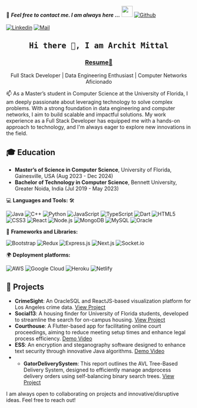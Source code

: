 📝 ***Feel free to contact me. I am always here ...*** <img src="https://media.giphy.com/media/WUlplcMpOCEmTGBtBW/giphy.gif" width="30">  [![Github](https://img.shields.io/github/followers/archit0712?label=Follow%20Me&style=social)](https://github.com/archit0712)
<br>
<br>
[![Linkedin](https://img.shields.io/badge/LinkedIn-Archit%20Mittal-blue?logo=Linkedin&logoColor=blue&labelColor=black)](https://www.linkedin.com/in/architmittal712/)
[![Mail](https://img.shields.io/badge/Email-mittalarchit@ufl.edu-blue?logo=Gmail&logoColor=blue&labelColor=black)](mailto:mittalarchit@ufl.edu)
<br>


<h2 align='center'><samp><strong>Hi there 👋, I am Archit Mittal</strong></samp></h2>
<h3 align='center'><strong><a href="https://drive.google.com/file/d/1C7XxchuGqFk0713bWiYl9OOcZSW6zWEt/view?usp=sharing" target="_blank">Resume📑</a></strong></h3>
<p align='center'>Full Stack Developer | Data Engineering Enthusiast | Computer Networks Aficionado</p>

<p align='left'> 📫 As a Master’s student in Computer Science at the University of Florida, I am deeply passionate about leveraging technology to solve complex problems. With a strong foundation in data engineering and computer networks, I aim to build scalable and impactful solutions. My work experience as a Full Stack Developer has equipped me with a hands-on approach to technology, and I'm always eager to explore new innovations in the field.</p>

## 🎓 Education
- **Master’s of Science in Computer Science**, University of Florida, Gainesville, USA (Aug 2023 - Dec 2024)
- **Bachelor of Technology in Computer Science**, Bennett University, Greater Noida, India (Jul 2019 - May 2023)

💻 **Languages and Tools:** 🛠️<br>

![Java](https://img.shields.io/badge/-Java-000000?style=flat&logo=java&logoColor=007396&labelColor=ffffff)
![C++](https://img.shields.io/badge/-C++-000000?style=flat&logo=cplusplus&logoColor=00599C&labelColor=ffffff)
![Python](https://img.shields.io/badge/-Python-000000?style=flat&logo=python&logoColor=3776AB&labelColor=ffffff)
![JavaScript](https://img.shields.io/badge/-JavaScript-000000?style=flat&logo=javascript&logoColor=F7DF1E&labelColor=ffffff)
![TypeScript](https://img.shields.io/badge/-TypeScript-000000?style=flat&logo=typescript&logoColor=3178C6&labelColor=ffffff)
![Dart](https://img.shields.io/badge/-Dart-000000?style=flat&logo=dart&logoColor=0175C2&labelColor=ffffff)
![HTML5](https://img.shields.io/badge/-HTML5-000000?style=flat&logo=html5&logoColor=E34F26&labelColor=ffffff)
![CSS3](https://img.shields.io/badge/-CSS3-000000?style=flat&logo=css3&logoColor=1572B6&labelColor=ffffff)
![React](https://img.shields.io/badge/-React-000000?style=flat&logo=react&logoColor=61DAFB&labelColor=ffffff)
![Node.js](https://img.shields.io/badge/-Node.js-000000?style=flat&logo=node.js&logoColor=339933&labelColor=ffffff)
![MongoDB](https://img.shields.io/badge/-MongoDB-000000?style=flat&logo=mongodb&logoColor=47A248&labelColor=ffffff)
![MySQL](https://img.shields.io/badge/-MySQL-000000?style=flat&logo=mysql&logoColor=4479A1&labelColor=ffffff)
![Oracle](https://img.shields.io/badge/-Oracle-000000?style=flat&logo=oracle&logoColor=F80000&labelColor=ffffff)

🔧 **Frameworks and Libraries:**<br>

![Bootstrap](https://img.shields.io/badge/-Bootstrap-000000?style=flat&logo=bootstrap&logoColor=7952B3&labelColor=ffffff)
![Redux](https://img.shields.io/badge/-Redux-000000?style=flat&logo=redux&logoColor=764ABC&labelColor=ffffff)
![Express.js](https://img.shields.io/badge/-Express.js-000000?style=flat&logo=express&logoColor=000000&labelColor=ffffff)
![Next.js](https://img.shields.io/badge/-Next.js-000000?style=flat&logo=next.js&logoColor=000000&labelColor=ffffff)
![Socket.io](https://img.shields.io/badge/-Socket.io-000000?style=flat&logo=socket.io&logoColor=010101&labelColor=ffffff)

🌍 **Deployment platforms:**<br>

![AWS](https://img.shields.io/badge/-AWS-000000?style=flat&logo=amazon-aws&logoColor=FF9900&labelColor=ffffff)
![Google Cloud](https://img.shields.io/badge/-Google%20Cloud-000000?style=flat&logo=google-cloud&logoColor=4285F4&labelColor=ffffff)
![Heroku](https://img.shields.io/badge/-Heroku-000000?style=flat&logo=heroku&logoColor=430098&labelColor=ffffff)
![Netlify](https://img.shields.io/badge/-Netlify-000000?style=flat&logo=netlify&logoColor=00C7B7&labelColor=ffffff)

## 🚀 Projects
- **CrimeSight**: An OracleSQL and ReactJS-based visualization platform for Los Angeles crime data. [View Project](https://github.com/archit0712/crime-sight-frontend)
- **Social13**: A housing finder for University of Florida students, developed to streamline the search for on-campus housing. [View Project](https://social13.netlify.app/)
- **Courthouse**: A Flutter-based app for facilitating online court proceedings, aiming to reduce meeting setup times and enhance legal process efficiency. [Demo Video](https://www.youtube.com/watch?v=BwnEG9jjaFc)
- **ESS**: An encryption and steganography software designed to enhance text security through innovative Java algorithms. [Demo Video](https://www.youtube.com/watch?v=tEiVR_FNPxw)
- - **GatorDeliverySystem**: This report outlines the AVL Tree-Based Delivery System, designed to efficiently manage andprocess delivery orders using self-balancing binary search trees. [View Project](https://github.com/archit0712/GatorGlideDelivery)

I am always open to collaborating on projects and innovative/disruptive ideas. Feel free to reach out!

